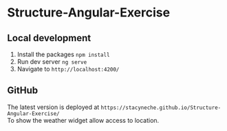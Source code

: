 # Structure-Angular-Exercise

## Local development

1. Install the packages `npm install`
2. Run dev server `ng serve`
3. Navigate to `http://localhost:4200/`

## GitHub 

The latest version is deployed at `https://stacyneche.github.io/Structure-Angular-Exercise/`
<br>
To show the weather widget allow access to location.